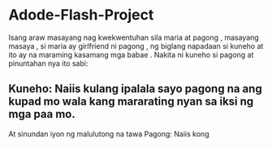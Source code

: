 # Adode-Flash-Project

Isang araw masayang nag kwekwentuhan sila maria at pagong , masayang masaya , si maria ay girlfriend ni pagong , ng biglang napadaan si kuneho at ito ay na maraming kasamang mga babae . 
Nakita ni kuneho si pagong at pinuntahan nya ito 
sabi: 
## Kuneho: Naiis kulang ipalala sayo pagong na ang kupad mo wala kang mararating nyan sa iksi ng mga paa mo.

At sinundan iyon ng malulutong na tawa 
Pagong: Naiis kong 
